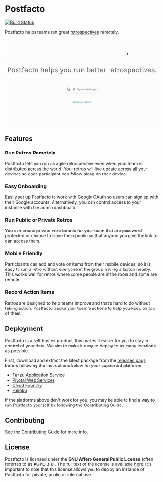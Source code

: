 # Postfacto
[![Build Status](https://travis-ci.org/pivotal/postfacto.svg?branch=master)](https://travis-ci.org/pivotal/postfacto)

Postfacto helps teams run great [retrospectives](https://content.pivotal.io/blog/how-to-run-a-really-good-retrospective) remotely.

<p align="center">
  <img width="700px" src="https://github.com/pivotal/postfacto/blob/master/media/sample-retro.gif?raw=true" />
</p>


## Features

### Run Retros Remotely
Postfacto lets you run an agile retrospective even when your team is distributed across the world. Your retros will live update across all your devices so each participant can follow along on their device.

### Easy Onboarding
Easily [set up](deployment/README.md#allowing-users-to-create-retros) Postfacto to work with Google OAuth so users can sign up with their Google accounts. Alternatively, you can control access to your instance with the admin dashboard.

### Run Public or Private Retros
You can create private retro boards for your team that are password protected or choose to leave them public so that anyone you give the link to can access them.

### Mobile Friendly
Participants can add and vote on items from their mobile devices, so it is easy to run a retro without everyone in the group having a laptop nearby. This works well for retros where some people are in the room and some are remote.

### Record Action Items
Retros are designed to help teams improve and that's hard to do without taking action. Postfacto tracks your team's actions to help you keep on top of them.


## Deployment

Postfacto is a self hosted product, this makes it easier for you to stay in control of your data. We aim to make it easy to deploy to as many locations as possible.

First, download and extract the latest package from the [releases page](https://github.com/pivotal/postfacto/releases) before following the instructions below for your supported platform:

* [Tanzu Application Service](deployment/README.md#tanzu-application-service)
* [Pivotal Web Services](deployment/README.md#pivotal-web-services)
* [Cloud Foundry](deployment/README.md#cloud-foundry)
* [Heroku](deployment/README.md#heroku)

If the platforms above don't work for you; you may be able to find a way to run Postfacto yourself by following the Contributing Guide.

## Contributing

See the [Contributing Guide](CONTRIBUTING.md) for more info.

## License

Postfacto is licensed under the **GNU Affero General Public License** (often referred to as **AGPL-3.0**). The full text 
of the license is available [here](LICENSE.md). It's important to note that this license allows you to deploy an instance of Postfacto for private, public or internal use.
